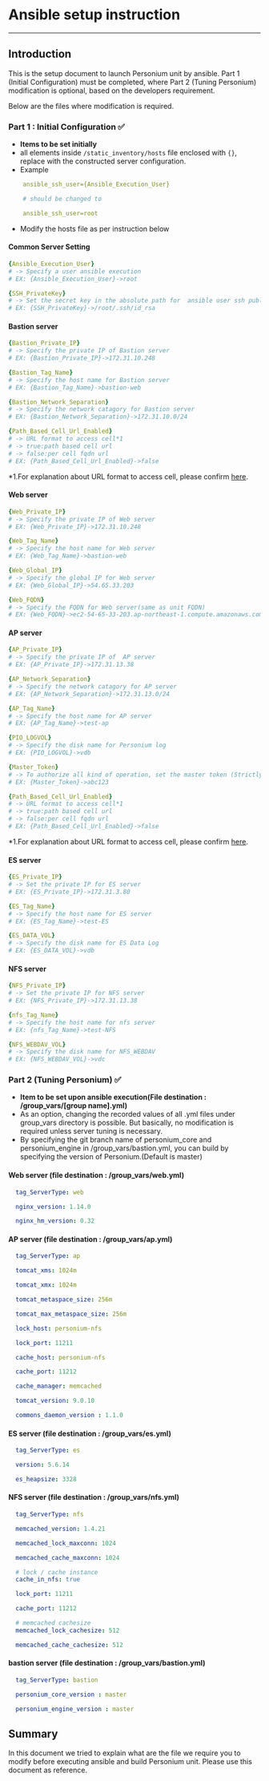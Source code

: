 # Ansible setup instruction

-------------------------------------------------

## Introduction

This is the setup document to launch Personium unit by ansible. Part 1 (Initial Configuration) must be completed, where Part 2 (Tuning Personium) modification is optional, based on the developers requirement.

Below are the files where modification is required.


### Part 1 : Initial Configuration :white_check_mark:

* **Items to be set initially**
* all elements inside `/static_inventory/hosts` file enclosed with `{}`, replace with the constructed server configuration.
* Example

```yaml
    ansible_ssh_user={Ansible_Execution_User}

    # should be changed to

    ansible_ssh_user=root
```

* Modify the hosts file as per instruction below

#### Common Server Setting

```yaml
{Ansible_Execution_User}
# -> Specify a user ansible execution
# EX: {Ansible_Execution_User}->root

{SSH_PrivateKey}
# -> Set the secret key in the absolute path for  ansible user ssh public key authentication
# EX: {SSH_PrivateKey}->/root/.ssh/id_rsa
```

#### Bastion server

```yaml
{Bastion_Private_IP}
# -> Specify the private IP of Bastion server
# EX: {Bastion_Private_IP}->172.31.10.248

{Bastion_Tag_Name}
# -> Specify the host name for Bastion server
# EX: {Bastion_Tag_Name}->bastion-web

{Bastion_Network_Separation}
# -> Specify the network catagory for Bastion server
# EX: {Bastion_Network_Separation}->172.31.10.0/24

{Path_Based_Cell_Url_Enabled}
# -> URL format to access cell*1
# -> true:path based cell url
# -> false:per cell fqdn url
# EX: {Path_Based_Cell_Url_Enabled}->false
```
*1.For explanation about URL format to access cell, please confirm [here](https://personium.io/docs/ja/server-operator/setup_percell.html).

#### Web server

```yaml
{Web_Private_IP}
# -> Specify the private IP of Web server
# EX: {Web_Private_IP}->172.31.10.248

{Web_Tag_Name}
# -> Specify the host name for Web server
# EX: {Web_Tag_Name}->bastion-web

{Web_Global_IP}
# -> Specify the global IP for Web server
# EX: {Web_Global_IP}->54.65.33.203

{Web_FQDN}
# -> Specify the FQDN for Web server(same as unit FQDN)
# EX: {Web_FQDN}->ec2-54-65-33-203.ap-northeast-1.compute.amazonaws.com
```

#### AP server

```yaml
{AP_Private_IP}
# -> Specify the private IP of  AP server
# EX: {AP_Private_IP}->172.31.13.38

{AP_Network_Separation}
# -> Specify the network catagory for AP server
# EX: {AP_Network_Separation}->172.31.13.0/24

{AP_Tag_Name}
# -> Specify the host name for AP server
# EX: {AP_Tag_Name}->test-ap

{PIO_LOGVOL}
# -> Specify the disk name for Personium log
# EX: {PIO_LOGVOL}->vdb

{Master_Token}
# -> To authorize all kind of operation, set the master token (Strictly managed)
# EX: {Master_Token}->abc123

{Path_Based_Cell_Url_Enabled}
# -> URL format to access cell*1
# -> true:path based cell url
# -> false:per cell fqdn url
# EX: {Path_Based_Cell_Url_Enabled}->false
```
*1.For explanation about URL format to access cell, please confirm [here](https://personium.io/docs/ja/server-operator/setup_percell.html).

#### ES server

```yaml
{ES_Private_IP}
# -> Set the private IP for ES server
# EX: {ES_Private_IP}->172.31.3.80

{ES_Tag_Name}
# -> Specify the host name for ES server
# EX: {ES_Tag_Name}->test-ES

{ES_DATA_VOL}
# -> Specify the disk name for ES Data Log
# EX: {ES_DATA_VOL}->vdb
```

#### NFS server

```yaml
{NFS_Private_IP}
# -> Set the private IP for NFS server
# EX: {NFS_Private_IP}->172.31.13.38

{nfs_Tag_Name}
# -> Specify the host name for nfs server
# EX: {nfs_Tag_Name}->test-NFS

{NFS_WEBDAV_VOL}
# -> Specify the disk name for NFS_WEBDAV
# EX: {NFS_WEBDAV_VOL}->vdc
```

### Part 2 (Tuning Personium) :white_check_mark:

* **Item to be set upon ansible execution(File destination : /group_vars/[group name].yml)**
* As an option, changing the recorded values of all .yml files under group_vars directory is possible. But basically, no modification is required unless server tuning is necessary.
* By specifying the git branch name of personium_core and personium_engine in /group_vars/bastion.yml, you can build by specifying the version of Personium.(Default is master)

#### Web server (file destination : /group_vars/web.yml)

```yaml
  tag_ServerType: web

  nginx_version: 1.14.0

  nginx_hm_version: 0.32
```

#### AP server (file destination : /group_vars/ap.yml)

```yaml
  tag_ServerType: ap

  tomcat_xms: 1024m

  tomcat_xmx: 1024m

  tomcat_metaspace_size: 256m

  tomcat_max_metaspace_size: 256m

  lock_host: personium-nfs

  lock_port: 11211

  cache_host: personium-nfs

  cache_port: 11212

  cache_manager: memcached

  tomcat_version: 9.0.10

  commons_daemon_version : 1.1.0
```

#### ES server (file destination : /group_vars/es.yml)

```yaml
  tag_ServerType: es

  version: 5.6.14

  es_heapsize: 3328
```

#### NFS server (file destination : /group_vars/nfs.yml)

```yaml
  tag_ServerType: nfs

  memcached_version: 1.4.21

  memcached_lock_maxconn: 1024

  memcached_cache_maxconn: 1024

  # lock / cache instance
  cache_in_nfs: true

  lock_port: 11211

  cache_port: 11212

  # memcached cachesize
  memcached_lock_cachesize: 512

  memcached_cache_cachesize: 512
```

#### bastion server (file destination : /group_vars/bastion.yml)

```yaml
  tag_ServerType: bastion

  personium_core_version : master

  personium_engine_version : master
```

## Summary

In this document we tried to explain what are the file we require you to modify before executing ansible and build Personium unit. Please use this document as reference.
